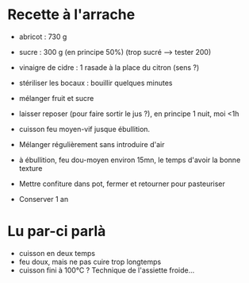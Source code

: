 
# Recette à l'arrache
- abricot   : 730 g
- sucre     : 300 g (en principe 50%) (trop sucré --> tester 200)
- vinaigre de cidre : 1 rasade à la place du citron (sens ?)

- stériliser les bocaux : bouillir quelques minutes

- mélanger fruit et sucre
- laisser reposer (pour faire sortir le jus ?), en principe 1 nuit, moi <1h

- cuisson feu moyen-vif jusque ébullition. 
- Mélanger régulièrement sans introduire d'air
- à ébullition, feu dou-moyen environ 15mn, le temps d'avoir la bonne texture

- Mettre confiture dans pot, fermer et retourner pour pasteuriser
- Conserver 1 an

# Lu par-ci parlà
- cuisson en deux temps
- feu doux, mais ne pas cuire trop longtemps
- cuisson fini à 100°C ? Technique de l'assiette froide...
